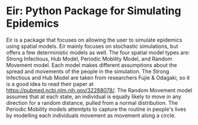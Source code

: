 # Eir: Python Package for Simulating Epidemics

Eir is a package that focuses on allowing the user to simulate epidemics using spatial models. Eir mainly focuses on stochastic simulations, but offers a few deterministic models as well. The four spatial model types are: Strong Infectious, Hub Model, Periodic Mobility Model, and Random Movement model. Each model makes different assumptions about the spread and movements of the people in the simulation. The Strong Infectious and Hub Model are taken from researchers Fujie & Odagaki, so it is a good idea to read their paper at https://pubmed.ncbi.nlm.nih.gov/32288078/. The Random Movement model assumes that at each state, an individual is equally likely to move in any direction for a random distance, pulled from a normal distribution. The Periodic Mobility models attemtpts to capture the routine in people's lives by modelling each individuals movement as movement along a circle.
